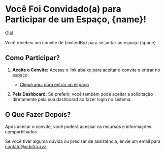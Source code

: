 # Você Foi Convidado(a) para Participar de um Espaço, {name}!

Olá!

Você recebeu um convite de {invitedBy} para se juntar ao espaço {space}

## Como Participar?

1. **Aceite o Convite:** Acesse o link abaixo para aceitar o convite e entrar no espaço:
   - [Clique aqui para entrar no espaço](https://lab.odutra.xyz/invite?space={spaceID})

2. **Pela Dashboard:** Se preferir, você também pode aceitar a solicitação diretamente pela sua dashboard ao fazer login no sistema.

## O Que Fazer Depois?

Após aceitar o convite, você poderá acessar os recursos e informações compartilhados.

Se você tiver alguma dúvida ou precisar de assistência, envie um email para contato@odutra.xyz